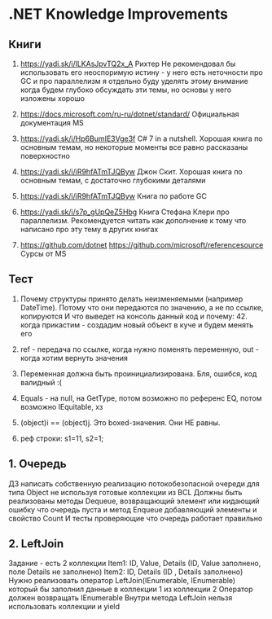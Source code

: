 # .NET Knowledge Improvements

## Книги


1. https://yadi.sk/i/lLKAsJpvTQ2x_A
Рихтер
Не рекомендовал бы использовать его неоспоримую истину - у него есть неточности про GC и про параллелизм я отдельно буду уделять этому внимание когда будем глубоко обсуждать эти темы, но основы у него изложены хорошо

2. https://docs.microsoft.com/ru-ru/dotnet/standard/
Официальная документация MS

3. https://yadi.sk/i/Hp6BumIE3Vge3f
С# 7 in a nutshell. Хорошая книга по основным темам, но некоторые моменты все равно рассказаны поверхностно

4. https://yadi.sk/i/iR9hfATmTJQByw
Джон Скит. Хорошая книга по основным темам, с достаточно глубокими деталями

5. https://yadi.sk/i/iR9hfATmTJQByw
Книга по работе GC

6. https://yadi.sk/i/s7p_gUpQeZ5Hbg
Книга Стефана Клери про параллелизм. Рекомендуется читать как дополнение к тому что написано про эту тему в других книгах

7. https://github.com/dotnet
https://github.com/microsoft/referencesource
Сурсы от MS


## Тест
1. Почему структуры принято делать неизменяемыми (например DateTime). Потому что они передаются по значению, а не по ссылке, копируются
    И что выведет на консоль данный код и почему: 42. когда прикастим - создадим новый объект в куче и будем менять его

2. ref - передача по ссылке, когда нужно поменять переменную, out - когда хотим вернуть значения

3. Переменная должна быть проинициализирована. Бля, ошибся, код валидный :(

4. Equals - на null, на GetType, потом возможно по референс EQ, потом возможно IEquitable, хз

5. (object)i == (object)j. Это boxed-значения. Они НЕ равны.

6. реф строки: s1=11, s2=1;


## 1. Очередь
ДЗ написать собственную реализацию потокобезопасной очереди для типа Object не используя готовые коллекции из BCL
Должны быть реализованы методы Dequeue, возвращающий элемент или кидающий ошибку что очередь пуста и метод Enqueue добавляющий элементы и свойство Count
И тесты проверяющие что очередь работает правильно

## 2. LeftJoin
Задание - есть 2 коллекции
 Item1: ID, Value, Details (ID, Value заполнено, поле Details не заполнено)
 Item2: ID, Details (ID , Details заполнено)
 Нужно реализовать оператор LeftJoin(IEnumerable<Item1>, IEnumerable<Item2>) который бы заполнил данные в коллекции 1 из коллекции 2
 Оператор должен возвращать IEnumerable<Item1> 
 Внутри метода LeftJoin нельзя использовать коллекции и yield